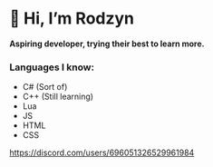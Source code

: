 # :wave: Hi, I’m Rodzyn

**Aspiring developer, trying their best to learn more.**

### Languages I know:
- C# (Sort of)
- C++ (Still learning)
- Lua
- JS
- HTML
- CSS

https://discord.com/users/696051326529961984
